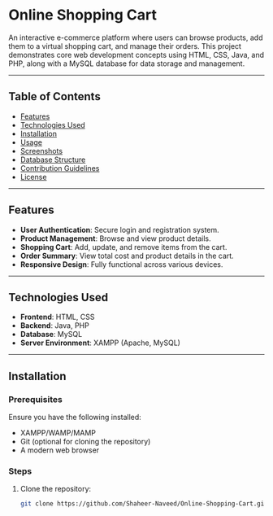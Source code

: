 # Online Shopping Cart

An interactive e-commerce platform where users can browse products, add them to a virtual shopping cart, and manage their orders. This project demonstrates core web development concepts using HTML, CSS, Java, and PHP, along with a MySQL database for data storage and management.

---

## Table of Contents
- [Features](#features)
- [Technologies Used](#technologies-used)
- [Installation](#installation)
- [Usage](#usage)
- [Screenshots](#screenshots)
- [Database Structure](#database-structure)
- [Contribution Guidelines](#contribution-guidelines)
- [License](#license)

---

## Features
- **User Authentication**: Secure login and registration system.
- **Product Management**: Browse and view product details.
- **Shopping Cart**: Add, update, and remove items from the cart.
- **Order Summary**: View total cost and product details in the cart.
- **Responsive Design**: Fully functional across various devices.

---

## Technologies Used
- **Frontend**: HTML, CSS
- **Backend**: Java, PHP
- **Database**: MySQL
- **Server Environment**: XAMPP (Apache, MySQL)

---

## Installation
### Prerequisites
Ensure you have the following installed:
- XAMPP/WAMP/MAMP
- Git (optional for cloning the repository)
- A modern web browser

### Steps
1. Clone the repository:
   ```bash
   git clone https://github.com/Shaheer-Naveed/Online-Shopping-Cart.git
